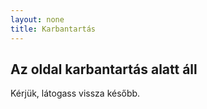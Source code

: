 ```yaml
---
layout: none
title: Karbantartás
---
```


<h2>Az oldal karbantartás alatt áll</h2>
<p>Kérjük, látogass vissza később.</p>